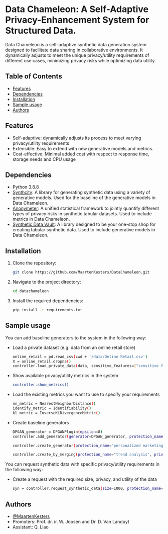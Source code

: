 
# Data Chameleon: A Self-Adaptive Privacy-Enhancement System for Structured Data.
Data Chameleon is a self-adaptive synthetic data generation system designed to facilitate data sharing in collaborative environments. It dynamically adjusts to meet the unique privacy/utility requirements of different use cases, minimizing privacy risks while optimizing data utility.

## Table of Contents
- [Features](#features)
- [Dependencies](#dependencies)
- [Installation](#installation)
- [Sample usage](#sample-usage)
- [Authors](#authors)

## Features
- Self-adaptive: dynamically adjusts its process to meet varying privacy/utility requirements
- Extensible: Easy to extend with new generative models and metrics.
- Cost-effective: Minimal added cost with respect to response time, storage needs and CPU usage

## Dependencies
- Python 3.8.8
- [Synthcity](https://github.com/vanderschaarlab/synthcity): A library for generating synthetic data using a variety of generative models. Used for the baseline of the generative models in Data Chameleon.
- [Anonymeter](https://github.com/statice/anonymeter): A unified statistical framework to jointly quantify different types of privacy risks in synthetic tabular datasets. Used to include metrics in Data Chameleon.
- [Synthetic Data Vault](https://github.com/sdv-dev/SDV/tree/main): A library designed to be your one-stop shop for creating tabular synthetic data. Used to include generative models in Data Chameleon.

## Installation
1. Clone the repository:
   ```sh
   git clone https://github.com/MaartenKesters/DataChameleon.git
   ```
2. Navigate to the project directory:
    ```sh
    cd datachameleon
    ```
3. Install the required dependencies:
    ```sh
    pip install -r requirements.txt
    ```

## Sample usage
You can add baseline generators to the system in the following way:
- Load a private dataset (e.g. data from an online retail store)
    ```sh
    online_retail = pd.read_csv(cwd + '/data/Online Retail.csv')
    X = online_retail.dropna()
    controller.load_private_data(data, sensitive_features=["sensitive features"])
    ```
- Show available privacy/utility metrics in the system
    ```sh
    controller.show_metrics()
    ```
- Load the existing metrics you want to use to specify your requirements
    ```sh
    nn_metric = NearestNeighborDistance()
    identify_metric = Identifiability()
    kl_metric = InverseKLDivergenceMetric()
    ```
- Create baseline generators
    ```sh
    DPGAN_generator = DPGANPlugin(epsilon=8)
    controller.add_generator(generator=DPGAN_generator, protection_name="fraud detection")

    controller.create_generator(protection_name="personalized marketing", privacy=(identify_metric, 0.15), utility=(kl_metric, 0.6), range=0.05)

    controller.create_by_merging(protection_name="trend analysis", privacy=(identify_metric, 0.05), range=0.05)
    ```

You can request synthetic data with specific privacy/utility requirements in the following way:
- Create a request with the required size, privacy, and utility of the data
    ```sh
    syn = controller.request_synthetic_data(size=1000, protection_name="personalized marketing", privacy=(identify_metric, 0.15), utility=(kl_metric, 0.6), range=0.05)
    ```

## Authors
- [@MaartenKesters](https://www.github.com/MaartenKesters)
- Promoters: Prof. dr. ir. W. Joosen and Dr. D. Van Landuyt
- Assistant: Q. Liao
